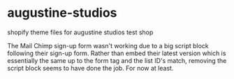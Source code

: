 augustine-studios
=================

shopify theme files for augustine studios test shop

The Mail Chimp sign-up form wasn't working due to a big script block following their sign-up form. Rather than embed their latest version which is essentially the same up to the form tag and the list ID's match, removing the script block seems to have done the job. For now at least.
